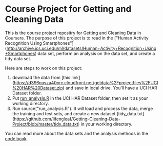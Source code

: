 # Course Project for Getting and Cleaning Data

This is the course project repositry for Getting and Cleaning Data in Coursera. The purpose of this project is to read in the ["Human Activity Recognition Using Smartphones"] (http://archive.ics.uci.edu/ml/datasets/Human+Activity+Recognition+Using+Smartphones) data set, perform an analysis on the data set, and create a tidy data set.

Here are steps to work on this project:

1. download the data from [this link] (https://d396qusza40orc.cloudfront.net/getdata%2Fprojectfiles%2FUCI%20HAR%20Dataset.zip) and save in local drive. You'll have a UCI HAR Dataset folder.
2. Put [run_analysis.R](https://github.com/lifengleaf/Getting-Cleaning-Data-Project/blob/master/run_analysis.R) in the UCI HAR Dataset folder, then set it as your working directory.
3. Run source("run_analysis.R"). It will load and process the data, merge the training and test sets, and create a new dataset [tidy_data.txt] (https://github.com/lifengleaf/Getting-Cleaning-Data-Project/blob/master/tidy_data.txt) in your working directory.

You can read more about the data sets and the analysis methods in the [code book](https://github.com/lifengleaf/Getting-Cleaning-Data-Project/blob/master/code_book.Rmd).
